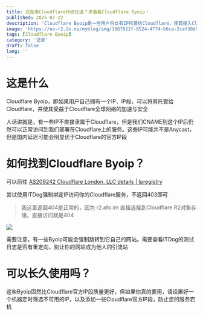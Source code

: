 ```yaml
---
title: 还在用Cloudflare传统优选？来看看Cloudflare Byoip！
published: 2025-07-22
description: 'Cloudflare Byoip是一些用户将自有IP托管给Cloudflare，使其接入Cloudflare全球网络，大部分IP质量比官方IP好得多，但，代价是什么呢？'
image: 'https://eo-r2.2x.nz/myblog/img/1987022f-8524-4774-b6ca-2caf38d9820a.webp'
tags: [Cloudflare Byoip]
category: '记录'
draft: false 
lang: ''
---
```


# 这是什么

Cloudflare Byoip，即如果用户自己拥有一个IP、IP段，可以将其托管给Cloudflare，并使其受益于Cloudflare全球网络的加速与安全

人话讲就是，有一些IP不直接隶属于Cloudflare，但是我们CNAME到这个IP后仍然可以正常访问到我们部署在Cloudflare上的服务。这些IP可能并不是Anycast，但是国内延迟可能会明显优于Cloudflare的官方IP段

# 如何找到Cloudflare Byoip？

可以前往 [AS209242 Cloudflare London, LLC details | Ipregistry](https://ipregistry.co/AS209242#ranges)

尝试使用ITDog强制绑定IP访问你的Cloudflare服务，不返回403即可

> 我这里返回404是正常的，因为 r2.afo.im 直接连接到Cloudflare R2对象存储，直接访问就是404

![](https://eo-r2.2x.nz/myblog/img/838f685e-3913-4b21-995e-5ee149f4bffa.webp)

需要注意，有一些Byoip可能会强制跳转到它自己的网站。需要查看ITDog的测试日志是否有重定向，别让你的网站成为他人的引流站

# 可以长久使用吗？

这些Byoip固然比Cloudflare官方IP段质量更好，但如果你真的要用，请设置好一个机器定时筛选不可用的IP，以及添加一些Cloudflare官方IP段，防止您的服务宕机
